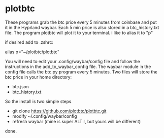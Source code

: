 # plotbtc

These programs grab the btc price every 5 minutes from coinbase and put it in the Hyprland waybar. Each 5 min price is also stored in a btc_history.txt file. The program plotbtc will plot it to your terminal. i like to alias it to "p"

if desired add to .zshrc:

alias p="~/plotbtc/plotbtc"

You will need to edit your .config/waybar/config file and follow the instructions in the add_to_waybar_config file. The waybar module in the config file calls the btc.py program every 5 minutes. Two files will store the btc price in your home directory:

- btc.json
- btc_history.txt

So the install is two simple steps

- git clone https://github.com/plotbtc/plotbtc.git
- modify ~/.config/waybar/config
- refresh waybar (mine is super ALT r, but yours will be different)

done.

